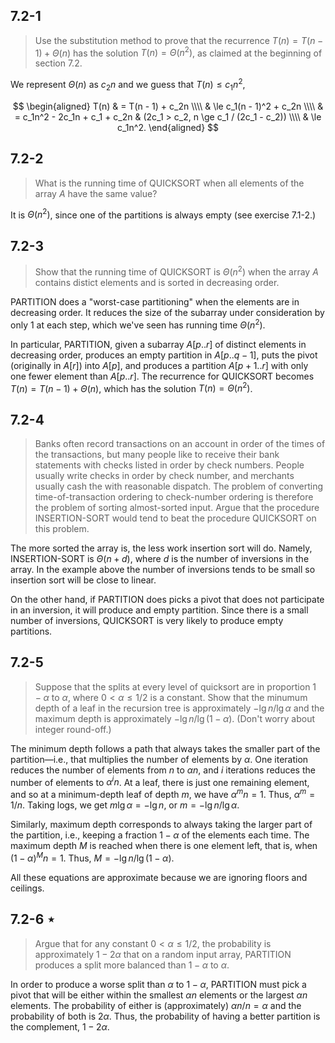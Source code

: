## 7.2-1

> Use the substitution method to prove that the recurrence $T(n) = T(n - 1) + \Theta(n)$ has the solution $T(n) = \Theta(n^2)$, as claimed at the beginning of section 7.2.

We represent $\Theta(n)$ as $c_2n$ and we guess that $T(n) \le c_1n^2$,

$$
\begin{aligned}
T(n) & =   T(n - 1) + c_2n \\\\
     & \le c_1(n - 1)^2 + c_2n \\\\
     & =   c_1n^2 - 2c_1n + c_1 + c_2n & (2c_1 > c_2, n \ge c_1 / (2c_1 - c_2)) \\\\
     & \le c_1n^2. 
\end{aligned}
$$

## 7.2-2

> What is the running time of $\text{QUICKSORT}$ when all elements of the array $A$ have the same value?

It is $\Theta(n^2)$, since one of the partitions is always empty (see exercise 7.1-2.)

## 7.2-3

> Show that the running time of $\text{QUICKSORT}$ is $\Theta(n^2)$ when the array $A$ contains distict elements and is sorted in decreasing order.

$\text{PARTITION}$ does a "worst-case partitioning" when the elements are in decreasing order. It reduces the size of the subarray under consideration by only $1$ at each step, which we've seen has running time $\Theta(n^2)$.

In particular, $\text{PARTITION}$, given a subarray $A[p..r]$ of distinct elements in decreasing order, produces an empty partition in $A[p..q - 1]$, puts the pivot (originally in $A[r]$) into $A[p]$, and produces a partition $A[p + 1..r]$ with only one fewer element than $A[p..r]$. The recurrence for $\text{QUICKSORT}$ becomes $T(n) = T(n - 1) + \Theta(n)$, which has the solution $T(n) = \Theta(n^2)$.

## 7.2-4

> Banks often record transactions on an account in order of the times of the transactions, but many people like to receive their bank statements with checks listed in order by check numbers. People usually write checks in order by check number, and merchants usually cash the with reasonable dispatch. The problem of converting time-of-transaction ordering to check-number ordering is therefore the problem of sorting almost-sorted input. Argue that the procedure $\text{INSERTION-SORT}$ would tend to beat the procedure $\text{QUICKSORT}$ on this problem.

The more sorted the array is, the less work insertion sort will do. Namely, $\text{INSERTION-SORT}$ is $\Theta(n + d)$, where $d$ is the number of inversions in the array. In the example above the number of inversions tends to be small so insertion sort will be close to linear.

On the other hand, if $\text{PARTITION}$ does picks a pivot that does not participate in an inversion, it will produce and empty partition. Since there is a small number of inversions, $\text{QUICKSORT}$ is very likely to produce empty partitions.

## 7.2-5

> Suppose that the splits at every level of quicksort are in proportion $1 - \alpha$ to $\alpha$, where $0 < \alpha \le 1 / 2$ is a constant. Show that the minumum depth of a leaf in the recursion tree is approximately $-\lg n / \lg\alpha$ and the maximum depth is approximately $-\lg n / \lg(1 - \alpha)$. (Don't worry about integer round-off.)

The minimum depth follows a path that always takes the smaller part of the partition—i.e., that multiplies the number of elements by $\alpha$. One iteration reduces the number of elements from $n$ to $\alpha n$, and $i$ iterations reduces the number of elements to $\alpha^i n$. At a leaf, there is just one remaining element, and so at a minimum-depth leaf of depth $m$, we have $\alpha^m n = 1$. Thus, $\alpha^m = 1 / n$. Taking logs, we get $m\lg\alpha = -\lg n$, or $m = -\lg n / \lg\alpha$.

Similarly, maximum depth corresponds to always taking the larger part of the partition, i.e., keeping a fraction $1 - \alpha$ of the elements each time. The maximum depth $M$ is reached when there is one element left, that is, when $(1 - \alpha)^M n = 1$. Thus, $M = -\lg n / \lg (1 - \alpha)$.

All these equations are approximate because we are ignoring floors and ceilings.

## 7.2-6 $\star$

> Argue that for any constant $0 < \alpha \le 1 / 2$, the probability is approximately $1 - 2\alpha$ that on a random input array, $\text{PARTITION}$ produces a split more balanced than $1 - \alpha$ to $\alpha$.

In order to produce a worse split than $\alpha$ to $1 - \alpha$, $\text{PARTITION}$ must pick a pivot that will be either within the smallest $\alpha n$ elements or the largest $\alpha n$ elements. The probability of either is (approximately) $\alpha n / n = \alpha$ and the probability of both is $2\alpha$. Thus, the probability of having a better partition is the complement, $1 - 2\alpha$.

